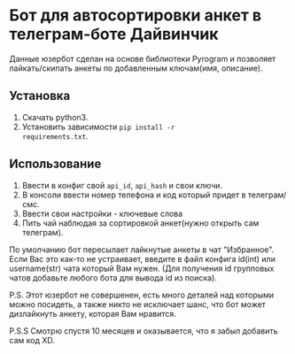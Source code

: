 # Бот для автосортировки анкет в телеграм-боте Дайвинчик
Данные юзербот сделан на основе библиотеки Pyrogram и позволяет лайкать/скипать анкеты по добавленным ключам(имя, описание).
## Установка
1. Скачать python3.
2. Установить зависимости <code>pip install -r requirements.txt</code>.
## Использование
1. Ввести в конфиг свой <code>api_id</code>, <code>api_hash</code> и свои ключи.
2. В консоли ввести номер телефона и код который придет в телеграм/смс.
3. Ввести свои настройки - ключевые слова
4. Пить чай наблюдая за сортировкой анкет(нужно открыть сам телеграм).

По умолчанию бот пересылает лайкнутые анкеты в чат "Избранное".
Если Вас это как-то не устраивает, введите в файл конфига id(int) или username(str) чата который Вам нужен. (Для получения id групповых чатов добавьте любого бота для вывода id из поиска).

P.S. Этот юзербот не совершенен, есть много деталей над которыми можно посидеть, а также никто не исключает шанс, что бот может дизлайкнуть анкету, которая Вам нравится.

P.S.S Смотрю спустя 10 месяцев и оказывается, что я забыл добавить сам код XD.
